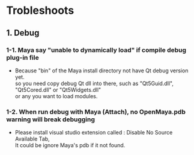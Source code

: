 # Trobleshoots

## 1. Debug

### 1-1. Maya say "unable to dynamically load" if compile debug plug-in file

+ Because "bin" of the Maya install directory not have Qt debug version yet.</br>
 so you need copy debug Qt dll into there, such as "Qt5Guid.dll", "Qt5Cored.dll" or "Qt5Widgets.dll"</br>
 or any you want to load modules.

### 1-2. When run debug with Maya (Attach), no OpenMaya.pdb warning will break debugging

+ Please install visual studio extension called : Disable No Source Available Tab,</br>
 It could be ignore Maya's pdb if it not found.